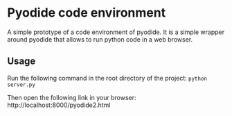 # Pyodide code environment
A simple prototype of a code environment of pyodide. It is a simple wrapper around pyodide that allows to run python code in a web browser.

## Usage
Run the following command in the root directory of the project:
```python server.py```

Then open the following link in your browser: http://localhost:8000/pyodide2.html


